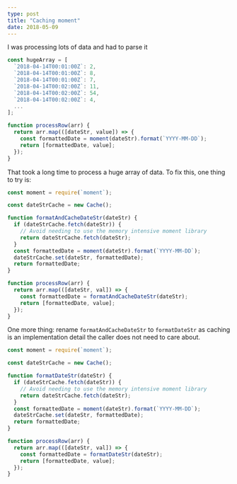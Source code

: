 ```yaml
---
type: post
title: "Caching moment"
date: 2018-05-09
---
```


I was processing lots of data and had to parse it

```js
const hugeArray = [
  `2018-04-14T00:01:00Z`: 2,
  `2018-04-14T00:01:00Z`: 8,
  `2018-04-14T00:01:00Z`: 7,
  `2018-04-14T00:02:00Z`: 11,
  `2018-04-14T00:02:00Z`: 54,
  `2018-04-14T00:02:00Z`: 4,
  ...
];

function processRow(arr) {
  return arr.map(([dateStr, value]) => {
    const formattedDate = moment(dateStr).format(`YYYY-MM-DD`);
    return [formattedDate, value];
  });
}
```

That took a long time to process a huge array of data.
To fix this, one thing to try is:
```js
const moment = require(`moment`);

const dateStrCache = new Cache();

function formatAndCacheDateStr(dateStr) {
  if (dateStrCache.fetch(dateStr)) {
    // Avoid needing to use the memory intensive moment library
    return dateStrCache.fetch(dateStr);
  }
  const formattedDate = moment(dateStr).format(`YYYY-MM-DD`);
  dateStrCache.set(dateStr, formattedDate);
  return formattedDate;
}

function processRow(arr) {
  return arr.map(([dateStr, val]) => {
    const formattedDate = formatAndCacheDateStr(dateStr);
    return [formattedDate, value];
  });
}
```

One more thing: rename `formatAndCacheDateStr` to `formatDateStr` as 
caching is an implementation detail the caller does not need to care about.


```js
const moment = require(`moment`);

const dateStrCache = new Cache();

function formatDateStr(dateStr) {
  if (dateStrCache.fetch(dateStr)) {
    // Avoid needing to use the memory intensive moment library
    return dateStrCache.fetch(dateStr);
  }
  const formattedDate = moment(dateStr).format(`YYYY-MM-DD`);
  dateStrCache.set(dateStr, formattedDate);
  return formattedDate;
}

function processRow(arr) {
  return arr.map(([dateStr, val]) => {
    const formattedDate = formatDateStr(dateStr);
    return [formattedDate, value];
  });
}
```

